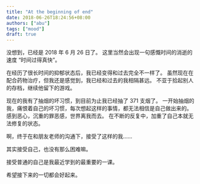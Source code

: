 ```yaml
---
title: "At the beginning of end"
date: 2018-06-26T18:24:56+08:00
authors: ["abu"]
tags: ["mood"]
draft: true
---
```


没想到，已经是 2018 年 6 月 26 日了。
这里当然会出现一句感慨时间的消逝的速度 “时间过得真快”。

在经历了很长时间的抑郁状态后，我已经变得和过去完全不一样了。
虽然现在在配合药物治疗，但我还是感觉到，我已经和过去的我相隔甚远。
不亚于拾起别人的存档，继续他留下的游戏。

现在的我有了抽烟的坏习惯，到目前为止我已经抽了 371 支烟了。
一开始抽烟的我，痛恨着自己的坏习惯，每次想起这样的事情，都无法相信是自己做出来的。
感到恶心，沉重的罪恶感，世界离我而去。
在不断的反复中，加重了自己本就无法修复的状态。

啊，终于在和朋友老师的沟通下，接受了这样的我……

其实接受自己，也没有那么困难嘛。

接受普通的自己是我最近学到的最重要的一课。

希望接下来的一切都会好起来。